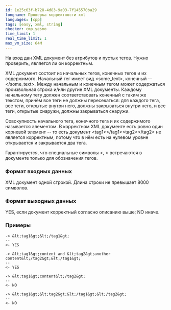 ```yaml
---
id: 1e25c63f-b728-4d83-9a03-7f145570ba29
longname: Проверка корректности xml
languages: [cpp]
tags: [easy, xml, string]
checker: cmp_yesno
time_limit: 1
real_time_limit: 1
max_vm_size: 64M
---
```


На вход дан XML документ без атрибутов и пустых тегов. Нужно проверить, является ли он корректным.

XML документ состоит из начальных тегов, конечных тегов и их содержимого. Начальный тег имеет вид &lt;some\_text&gt;, конечный -- &lt;/some\_text&gt;. Между начальным и конечным тегом может содержаться произвольная строка и/или другие XML документы. Каждому начальному тегу должен соответствовать конечный с таким же текстом, причём все теги не должны пересекаться: для каждого тега, все теги, открытые внутри него, должны закрываться внутри него, и все теги, открытые снаружи, должны закрываться снаружи.

Совокупность начального тега, конечного тега и их содержимого называется элементом. В корректном XML документе есть ровно один корневой элемент -- то есть документ &lt;tag1&gt;&lt;/tag1&gt;&lt;tag2&gt;&lt;/tag2&gt; не является корректным, потому что в нём есть на нулевом уровне открывается и закрывается два тега. 

Гарантируется, что специальные символы &lt;, &gt; встречаются в документе только для обозначения тегов.

### Формат входных данных

XML документ одной строкой. Длина строки не превышает 8000 символов.

### Формат выходных данных

YES, если документ корректный согласно описанию выше; NO иначе.

### Примеры

```
-> &lt;tag1&gt;&lt;/tag1&gt;
--
<- YES
```

```
-> &lt;tag1&gt;content and &lt;tag2&gt;another content&lt;/tag2&gt;&lt;/tag1&gt;
--
<- YES
```

```
-> &lt;tag1&gt;content&lt;/tag2&gt;
--
<- NO
```

```
-> &lt;tag1&gt;&lt;tag2&gt;&lt;/tag1&gt;&lt;/tag2&gt;
--
<- NO
```
